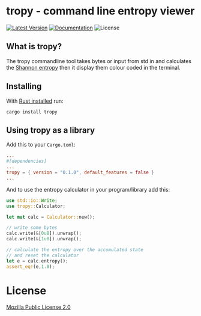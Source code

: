 # tropy - command line entropy viewer
[![Latest Version](https://img.shields.io/crates/v/tropy.svg)](https://crates.io/crates/tropy)
[![Documentation](https://docs.rs/tropy/badge.svg)](https://docs.rs/crate/tropy)
![License](https://img.shields.io/crates/l/tropy.svg)

## What is tropy?

The tropy commandline tool takes bytes or input from std in and calculates the [Shannon entropy](https://en.wikipedia.org/wiki/Entropy_(information_theory)) then it display them colour coded in the terminal.

## Installing
With [Rust installed](https://rustup.rs) run:
```shell
cargo install tropy
``` 

## Using tropy as a library
Add this to your ```Cargo.toml```:
```toml
...
#[dependencies]
...
tropy = { version = "0.1.0", default_features = false }
...
```
And to use the entropy calculator in your program/library add this:
```rust
use std::io::Write;
use tropy::Calculator;

let mut calc = Calculator::new();

// write some bytes
calc.write(&[0u8]).unwrap();
calc.write(&[1u8]).unwrap();

// calculate the entropy over the accumulated state
// and reset the calculator
let e = calc.entropy();
assert_eq!(e,1.0);

```

# License
[Mozilla Public License 2.0](https://www.mozilla.org/en-US/MPL/2.0)